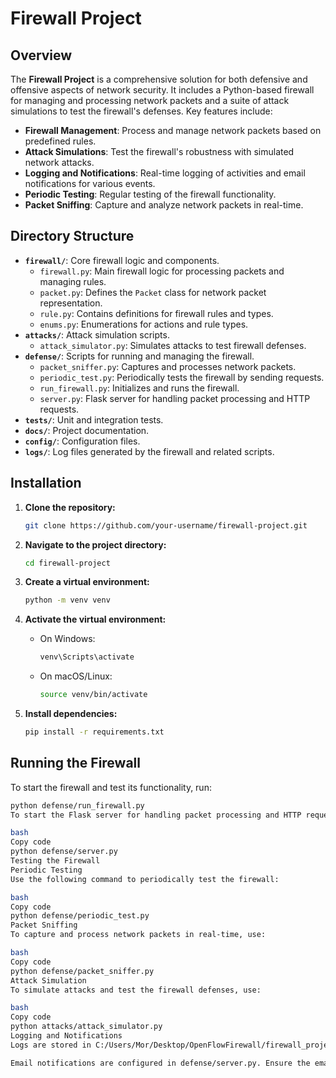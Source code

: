 # Firewall Project

## Overview

The **Firewall Project** is a comprehensive solution for both defensive and offensive aspects of network security. It includes a Python-based firewall for managing and processing network packets and a suite of attack simulations to test the firewall's defenses. Key features include:

- **Firewall Management**: Process and manage network packets based on predefined rules.
- **Attack Simulations**: Test the firewall's robustness with simulated network attacks.
- **Logging and Notifications**: Real-time logging of activities and email notifications for various events.
- **Periodic Testing**: Regular testing of the firewall functionality.
- **Packet Sniffing**: Capture and analyze network packets in real-time.

## Directory Structure

- **`firewall/`**: Core firewall logic and components.
  - `firewall.py`: Main firewall logic for processing packets and managing rules.
  - `packet.py`: Defines the `Packet` class for network packet representation.
  - `rule.py`: Contains definitions for firewall rules and types.
  - `enums.py`: Enumerations for actions and rule types.
- **`attacks/`**: Attack simulation scripts.
  - `attack_simulator.py`: Simulates attacks to test firewall defenses.
- **`defense/`**: Scripts for running and managing the firewall.
  - `packet_sniffer.py`: Captures and processes network packets.
  - `periodic_test.py`: Periodically tests the firewall by sending requests.
  - `run_firewall.py`: Initializes and runs the firewall.
  - `server.py`: Flask server for handling packet processing and HTTP requests.
- **`tests/`**: Unit and integration tests.
- **`docs/`**: Project documentation.
- **`config/`**: Configuration files.
- **`logs/`**: Log files generated by the firewall and related scripts.

## Installation

1. **Clone the repository:**

    ```bash
    git clone https://github.com/your-username/firewall-project.git
    ```

2. **Navigate to the project directory:**

    ```bash
    cd firewall-project
    ```

3. **Create a virtual environment:**

    ```bash
    python -m venv venv
    ```

4. **Activate the virtual environment:**

    - On Windows:

      ```bash
      venv\Scripts\activate
      ```

    - On macOS/Linux:

      ```bash
      source venv/bin/activate
      ```

5. **Install dependencies:**

    ```bash
    pip install -r requirements.txt
    ```

## Running the Firewall

To start the firewall and test its functionality, run:

```bash
python defense/run_firewall.py
To start the Flask server for handling packet processing and HTTP requests, run:

bash
Copy code
python defense/server.py
Testing the Firewall
Periodic Testing
Use the following command to periodically test the firewall:

bash
Copy code
python defense/periodic_test.py
Packet Sniffing
To capture and process network packets in real-time, use:

bash
Copy code
python defense/packet_sniffer.py
Attack Simulation
To simulate attacks and test the firewall defenses, use:

bash
Copy code
python attacks/attack_simulator.py
Logging and Notifications
Logs are stored in C:/Users/Mor/Desktop/OpenFlowFirewall/firewall_project/logs/firewall.log.

Email notifications are configured in defense/server.py. Ensure the email settings are properly configured with your credentials for sending notifications.
